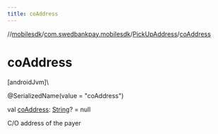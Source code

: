 ```yaml
---
title: coAddress
---
```

//[mobilesdk](../../../index.html)/[com.swedbankpay.mobilesdk](../index.html)/[PickUpAddress](index.html)/[coAddress](co-address.html)



# coAddress



[androidJvm]\




@SerializedName(value = "coAddress")



val [coAddress](co-address.html): [String](https://kotlinlang.org/api/latest/jvm/stdlib/kotlin/-string/index.html)? = null



C/O address of the payer




